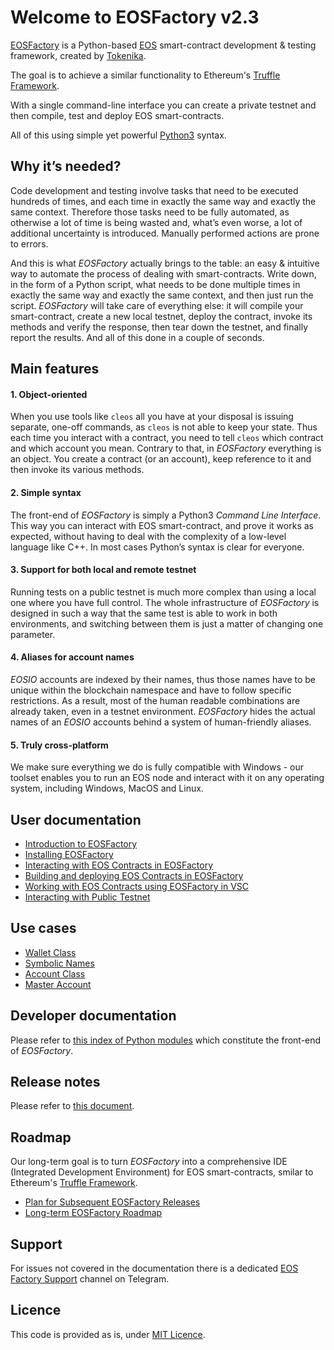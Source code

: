 # Welcome to EOSFactory v2.3

[EOSFactory](http://eosfactory.io/) is a Python-based [EOS](https://eos.io) smart-contract development & testing framework, created by [Tokenika](https://tokenika.io).

The goal is to achieve a similar functionality to Ethereum's [Truffle Framework](http://truffleframework.com/).

With a single command-line interface you can create a private testnet and then compile, test and deploy EOS smart-contracts.

All of this using simple yet powerful [Python3](https://www.python.org/) syntax.

## Why it’s needed?

Code development and testing involve tasks that need to be executed hundreds of times, and each time in exactly the same way and exactly the same context. Therefore those tasks need to be fully automated, as otherwise a lot of time is being wasted and, what’s even worse, a lot of additional uncertainty is introduced. Manually performed actions are prone to errors.

And this is what *EOSFactory* actually brings to the table: an easy & intuitive way to automate the process of dealing with smart-contracts. Write down, in the form of a Python script, what needs to be done multiple times in exactly the same way and exactly the same context, and then just run the script. *EOSFactory* will take care of everything else: it will compile your smart-contract, create a new local testnet, deploy the contract, invoke its methods and verify the response, then tear down the testnet, and finally report the results. And all of this done in a couple of seconds.

## Main features

#### 1. Object-oriented

When you use tools like `cleos` all you have at your disposal is issuing separate, one-off commands, as `cleos` is not able to keep your state. Thus each time you interact with a contract, you need to tell `cleos` which contract and which account you mean. Contrary to that, in *EOSFactory* everything is an object. You create a contract (or an account), keep reference to it and then invoke its various methods.

#### 2. Simple syntax

The front-end of *EOSFactory* is simply a Python3 *Command Line Interface*. This way you can interact with EOS smart-contract, and prove it works as expected, without having to deal with the complexity of a low-level language like C++. In most cases Python’s syntax is clear for everyone.

#### 3. Support for both local and remote testnet

Running tests on a public testnet is much more complex than using a local one where you have full control. The whole infrastructure of *EOSFactory* is designed in such a way that the same test is able to work in both environments, and switching between them is just a matter of changing one parameter.

#### 4. Aliases for account names

*EOSIO* accounts are indexed by their names, thus those names have to be unique within the blockchain namespace and have to follow specific restrictions. As a result, most of the human readable combinations are already taken, even in a testnet environment. *EOSFactory* hides the actual names of an *EOSIO* accounts behind a system of human-friendly aliases.

#### 5. Truly cross-platform

We make sure everything we do is fully compatible with Windows - our toolset enables you to run an EOS node and interact with it on any operating system, including Windows, MacOS and Linux.

## User documentation

* [Introduction to EOSFactory](http://eosfactory.io/build/html/tutorials/00.IntroductionToEOSFactory.html)
* [Installing EOSFactory](http://eosfactory.io/build/html/tutorials/01.InstallingEOSFactory.html)
* [Interacting with EOS Contracts in EOSFactory](http://eosfactory.io/build/html/tutorials/02.InteractingWithEOSContractsInEOSFactory.html)
* [Building and deploying EOS Contracts in EOSFactory](http://eosfactory.io/build/html/tutorials/03.BuildingAndDeployingEOSContractsInEOSFactory.html)
* [Working with EOS Contracts using EOSFactory in VSC](http://eosfactory.io/build/html/tutorials/04.WorkingWithEOSContractsUsingEOSFactoryInVSC.html)
* [Interacting with Public Testnet](http://eosfactory.io/build/html/tutorials/05.InteractingWithPublicTestnet.html)

## Use cases

* [Wallet Class](http://eosfactory.io/build/html/cases/02_wallet/case.html)
* [Symbolic Names](http://eosfactory.io/build/html/cases/03_symbolic_names/case.html)
* [Account Class](http://eosfactory.io/build/html/cases/04_account/case.html)
* [Master Account](http://eosfactory.io/build/html/cases/05_master_account/case.html)

## Developer documentation

Please refer to [this index of Python modules](http://eosfactory.io/build/html/py-modindex.html) which constitute the front-end of *EOSFactory*.

## Release notes

Please refer to [this document](http://eosfactory.io/build/html/releases/ReleaseNotesVersion2.3.html).

## Roadmap

Our long-term goal is to turn *EOSFactory* into a comprehensive IDE (Integrated Development Environment) for EOS smart-contracts, smilar to Ethereum's [Truffle Framework](https://truffleframework.com/).

- [Plan for Subsequent EOSFactory Releases](http://eosfactory.io/build/html/roadmap/PlanForSubsequentEOSFactoryReleases.html)
- [Long-term EOSFactory Roadmap](http://eosfactory.io/build/html/roadmap/LongTermEOSFactoryRoadmap.html)

## Support

For issues not covered in the documentation there is a dedicated [EOS Factory Support](https://t.me/EOSFactorySupport) channel on Telegram.

## Licence

This code is provided as is, under [MIT Licence](LICENCE).

